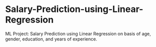 # Salary-Prediction-using-Linear-Regression
ML Project: Salary Prediction using Linear Regression on basis of age, gender, education, and years of experience.
